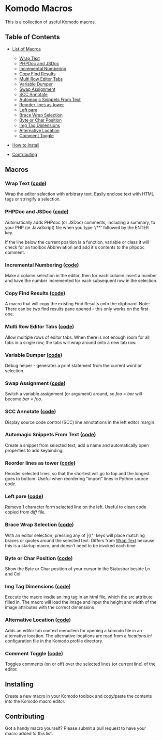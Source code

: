 # Komodo Macros

This is a collection of useful Komodo macros.

## Table of Contents

- [List of Macros](#macros)
    - [Wrap Text](#wrap-text-code)
    - [PHPDoc and JSDoc](#phpdoc-and-jsdoc-code)
    - [Incremental Numbering](#incremental-numbering-code)
    - [Copy Find Results](#copy-find-results-code)
    - [Multi Row Editor Tabs](#multi-row-editor-tabs-code)
    - [Variable Dumper](#variable-dumper-code)
    - [Swap Assignment](#swap-assignment-code)
    - [SCC Annotate](#scc-annotate-code)
    - [Automagic Snippets From Text](#automagic-snippets-from-text-code)
    - [Reorder lines as tower](#reorder-lines-as-tower-code)
    - [Left pare](#left-pare-code)
    - [Brace Wrap Selection](#brace-wrap-selection-code)
    - [Byte or Char Position](#byte-or-char-position-code)
    - [Img Tag Dimensions](#img-tag-dimensions-code)
    - [Alternative Location](#alternative-location-code)
    - [Comment Toggle](#comment-toggle-code)

- [How to Install](#installing)
- [Contributing](#contributing)


## Macros

### Wrap Text ([code](text_wrapper.js))

Wrap the editor selection with arbitrary text. Easily enclose text with HTML
tags or stringify a selection.

### PHPDoc and JSDoc ([code](phpdoc_jsdoc_autocompletion.js))

Automatically adds PHPdoc (or JSDoc) comments, including a summary, to your PHP
(or JavaScript) file when you type '/**' followed by the ENTER key.

If the line below the current position is a function, variable or class it will
check for an toolbox Abbreviation and add it's contents to the phpdoc comment.

### Incremental Numbering ([code](column_incremental_numbering.js))

Make a column selection in the editor, then for each column insert a number and
have the number incremented for each subsequent row in the selection.

### Copy Find Results ([code](find_results_copy.js))

A macro that will copy the existing Find Results onto the clipboard. Note: There
can be two find results pane opened - this only works on the first one.

### Multi Row Editor Tabs ([code](editor_tabs_multiple_rows.js.js))

Allow multiple rows of editor tabs. When there is not enough room for all tabs
in a single row, the tabs will wrap around onto a new tab row.

### Variable Dumper ([code](variable_dumper.js))

Debug helper - generates a print statement from the current word or selection.

### Swap Assignment ([code](swap_assignment.py))

Switch a variable assignment (or argument) around, so *foo = bar* will become
*bar = foo*.

### SCC Annotate ([code](scc_annotate.js))

Display source code control (SCC) line annotations in the left editor margin.

### Automagic Snippets From Text ([code](automagic_snippets_from_text.js))

Create a snippet from selected text, add a name and automatically open
properties to add keybinding.

### Reorder lines as tower ([code](Reflow_tower.py))

Reorder selected lines, so that the shortest will go to top and the longest goes
to bottom. Useful when reordering "import" lines in Python source code.

### Left pare ([code](Left_pare.py))

Remove 1 character form selected line on the left. Useful to clean code copied
from _diff_ file.

### Brace Wrap Selection ([code](brace_wrap_selection.js))

With an editor selection, pressing any of [{("\' keys will place matching braces
or quotes around the selected text. Differs from [Wrap Text](#wrap-text-code)
because this is a startup macro, and doesn't need to be invoked each time.

### Byte or Char Position ([code](add_byte_char_pos_statusbar.js))

Show the Byte or Char position of your cursor in the Statusbar beside Ln and
Col.

### Img Tag Dimensions ([code](img_dimensions.js))

Execute the macro insdie an img tag in an html file, which the src attribute
filled in.  The macro will load the image and input the height and width of
the image attributes with the correct dimensions

### Alternative Location ([code](alternative_location.js))

Adds an editor tab context menuitem for opening a komodo file in an alternative
location. The alternative locations are read from a *locations.ini*
configuration file in the Komodo profile directory.

### Comment Toggle ([code](comment_toggle.py))

Toggles comments (on or off) over the selected lines (or current line) of the
editor.


## Installing

Create a new macro in your Komodo toolbox and copy/paste the contents into the
Komodo macro editor.

## Contributing

Got a handy macro yourself? Please submit a pull request to have your macro
added to this list.
